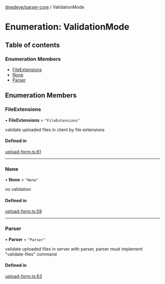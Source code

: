 [@redeye/parser-core](../index.md) / ValidationMode

# Enumeration: ValidationMode

## Table of contents

### Enumeration Members

- [FileExtensions](ValidationMode.md#fileextensions)
- [None](ValidationMode.md#none)
- [Parser](ValidationMode.md#parser)

## Enumeration Members

### FileExtensions

• **FileExtensions** = `"FileExtensions"`

validate uploaded files in client by file extensions

#### Defined in

[upload-form.ts:61](https://github.com/cisagov/RedEye/blob/bd5dfc45/parsers/parser-core/src/parser-info/upload-form.ts#L61)

---

### None

• **None** = `"None"`

no validation

#### Defined in

[upload-form.ts:59](https://github.com/cisagov/RedEye/blob/bd5dfc45/parsers/parser-core/src/parser-info/upload-form.ts#L59)

---

### Parser

• **Parser** = `"Parser"`

validate uploaded files in server with parser, parser must implement "validate-files" command

#### Defined in

[upload-form.ts:63](https://github.com/cisagov/RedEye/blob/bd5dfc45/parsers/parser-core/src/parser-info/upload-form.ts#L63)
